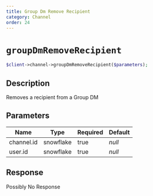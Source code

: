 ```yaml
---
title: Group Dm Remove Recipient
category: Channel
order: 24
---
```


# `groupDmRemoveRecipient`

```php
$client->channel->groupDmRemoveRecipient($parameters);
```

## Description

Removes a recipient from a Group DM

## Parameters


Name | Type | Required | Default
--- | --- | --- | ---
channel.id | snowflake | true | *null*
user.id | snowflake | true | *null*

## Response

Possibly No Response

